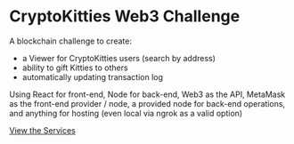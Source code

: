 # CryptoKitties Web3 Challenge

A blockchain challenge to create:
- a Viewer for CryptoKitties users (search by address)
- ability to gift Kitties to others
- automatically updating transaction log

Using React for front-end, Node for back-end, Web3 as the API, MetaMask as the front-end provider / node, a provided node for back-end operations, and anything for hosting (even local via ngrok as a valid option)

[View the Services](services/)
